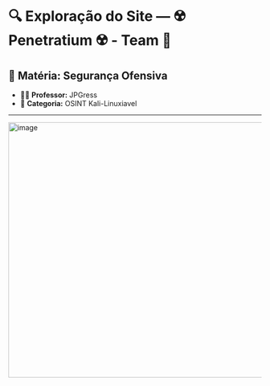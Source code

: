 # 🔍 Exploração do Site — ☢️ Penetratium ☢️ - Team 📡

## 📘 Matéria: Segurança Ofensiva

- 👨‍🏫 **Professor:** JPGress  
- 🧭 **Categoria:** OSINT Kali-Linuxiavel

---

<img width="682" height="508" alt="image" src="https://github.com/user-attachments/assets/d387ce88-4352-45fb-a33b-574842a5c2ac" />
